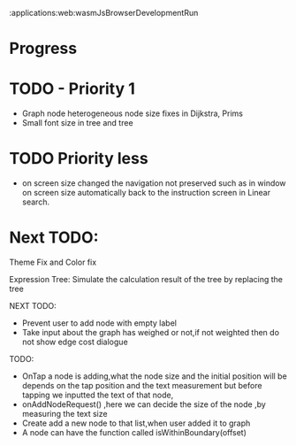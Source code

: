 :applications:web:wasmJsBrowserDevelopmentRun

# Progress
# TODO - Priority 1
- Graph node heterogeneous node size fixes in Dijkstra, Prims
- Small font size in tree and tree 
# TODO Priority less
- on screen size changed the navigation not preserved such as in window on screen size
  automatically back to the instruction screen in Linear search.


# Next TODO:
Theme Fix and Color fix

Expression Tree:
Simulate the calculation result of the tree by replacing the tree

NEXT TODO:
- Prevent user to add node with empty label
- Take input about the graph has weighed or not,if not weighted then do not show edge cost dialogue

TODO:
- OnTap a node is adding,what the node size and the initial position will be depends on the tap position and the text measurement
  but before tapping we inputted the text of that node,
- onAddNodeRequest() ,here we can decide the size of the node ,by measuring the text size
- Create add a new node to that list,when user added it to graph
- A node can have the function called isWithinBoundary(offset)

